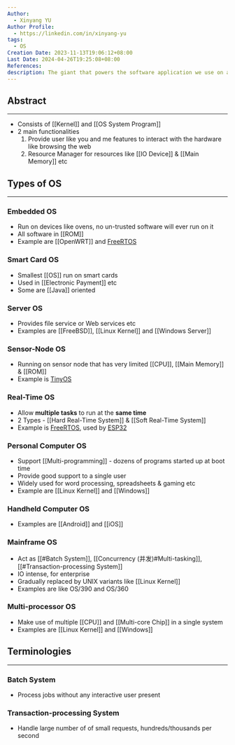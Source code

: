 ```yaml
---
Author:
  - Xinyang YU
Author Profile:
  - https://linkedin.com/in/xinyang-yu
tags:
  - OS
Creation Date: 2023-11-13T19:06:12+08:00
Last Date: 2024-04-26T19:25:08+08:00
References: 
description: The giant that powers the software application we use on a daily basis!
---
```

## Abstract
---
- Consists of [[Kernel]] and [[OS System Program]]
- 2 main functionalities
	1. Provide user like you and me features to interact with the hardware like browsing the web
	2. Resource Manager for resources like [[IO Device]] & [[Main Memory]] etc



## Types of OS
---
### Embedded OS
- Run on devices like ovens, no un-trusted software will ever run on it
- All software in [[ROM]]
- Example are [[OpenWRT]] and [FreeRTOS](https://www.freertos.org/index.html)

### Smart Card OS
- Smallest [[OS]] run on smart cards
- Used in [[Electronic Payment]] etc
- Some are [[Java]] oriented 

### Server OS
- Provides file service or Web services etc
- Examples are [[FreeBSD]], [[Linux Kernel]] and [[Windows Server]]

### Sensor-Node OS
- Running on sensor node that has very limited [[CPU]], [[Main Memory]] & [[ROM]]
- Example is [TinyOS](https://en.wikipedia.org/wiki/TinyOS)

### Real-Time OS
- Allow **multiple tasks** to run at the **same time**
- 2 Types - [[Hard Real-Time System]] & [[Soft Real-Time System]]
- Example is [FreeRTOS](https://www.freertos.org/index.html), used by [ESP32](https://en.wikipedia.org/wiki/ESP32)

### Personal Computer OS
- Support [[Multi-programming]] - dozens of programs started up at boot time
- Provide good support to a single user
- Widely used for word processing, spreadsheets & gaming etc
- Example are [[Linux Kernel]] and [[Windows]]

### Handheld Computer OS
- Examples are [[Android]] and [[iOS]]

### Mainframe OS
- Act as [[#Batch System]], [[Concurrency (并发)#Multi-tasking]], [[#Transaction-processing System]]
- IO intense, for enterprise
- Gradually replaced by UNIX variants like [[Linux Kernel]]
- Examples are like OS/390 and OS/360

### Multi-processor OS
- Make use of multiple [[CPU]] and [[Multi-core Chip]] in a single system
- Examples are [[Linux Kernel]] and [[Windows]]


## Terminologies
---
### Batch System
- Process jobs without any interactive user present
### Transaction-processing System
- Handle large number of of small requests, hundreds/thousands per second